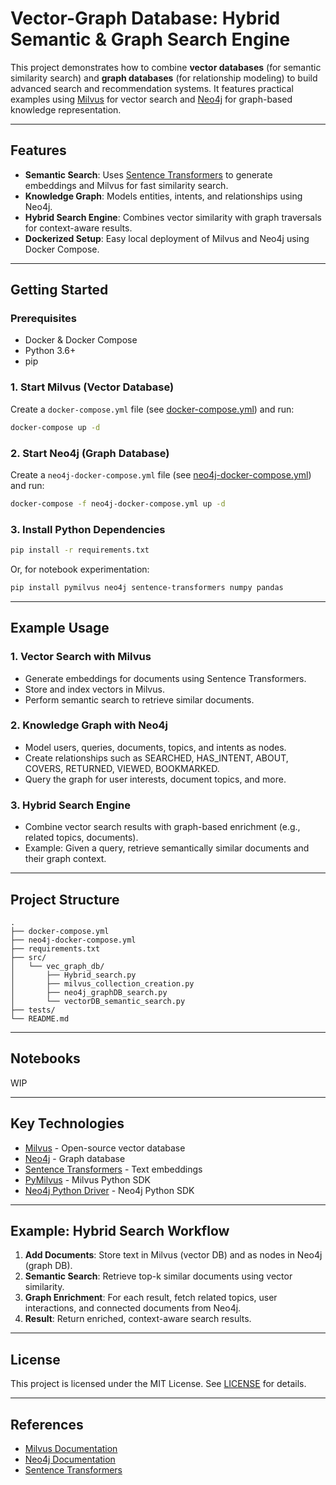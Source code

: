 # Vector-Graph Database: Hybrid Semantic & Graph Search Engine

This project demonstrates how to combine **vector databases** (for semantic similarity search) and **graph databases** (for relationship modeling) to build advanced search and recommendation systems. It features practical examples using [Milvus](https://milvus.io/) for vector search and [Neo4j](https://neo4j.com/) for graph-based knowledge representation.

---

## Features

- **Semantic Search**: Uses [Sentence Transformers](https://www.sbert.net/) to generate embeddings and Milvus for fast similarity search.
- **Knowledge Graph**: Models entities, intents, and relationships using Neo4j.
- **Hybrid Search Engine**: Combines vector similarity with graph traversals for context-aware results.
- **Dockerized Setup**: Easy local deployment of Milvus and Neo4j using Docker Compose.

---

## Getting Started

### Prerequisites

- Docker & Docker Compose
- Python 3.6+
- pip

### 1. Start Milvus (Vector Database)

Create a `docker-compose.yml` file (see [docker-compose.yml](docker-compose.yml)) and run:

```sh
docker-compose up -d
```

### 2. Start Neo4j (Graph Database)

Create a `neo4j-docker-compose.yml` file (see [neo4j-docker-compose.yml](neo4j-docker-compose.yml)) and run:

```sh
docker-compose -f neo4j-docker-compose.yml up -d
```

### 3. Install Python Dependencies

```sh
pip install -r requirements.txt
```

Or, for notebook experimentation:

```sh
pip install pymilvus neo4j sentence-transformers numpy pandas
```

---

## Example Usage

### 1. Vector Search with Milvus

- Generate embeddings for documents using Sentence Transformers.
- Store and index vectors in Milvus.
- Perform semantic search to retrieve similar documents.

### 2. Knowledge Graph with Neo4j

- Model users, queries, documents, topics, and intents as nodes.
- Create relationships such as SEARCHED, HAS_INTENT, ABOUT, COVERS, RETURNED, VIEWED, BOOKMARKED.
- Query the graph for user interests, document topics, and more.

### 3. Hybrid Search Engine

- Combine vector search results with graph-based enrichment (e.g., related topics, documents).
- Example: Given a query, retrieve semantically similar documents and their graph context.

---

## Project Structure

```
.
├── docker-compose.yml
├── neo4j-docker-compose.yml
├── requirements.txt
├── src/
│   └── vec_graph_db/
│       ├── Hybrid_search.py
│       ├── milvus_collection_creation.py
│       ├── neo4j_graphDB_search.py
│       └── vectorDB_semantic_search.py
├── tests/
└── README.md
```

---

## Notebooks

WIP

---

## Key Technologies

- [Milvus](https://milvus.io/) - Open-source vector database
- [Neo4j](https://neo4j.com/) - Graph database
- [Sentence Transformers](https://www.sbert.net/) - Text embeddings
- [PyMilvus](https://pymilvus.io/) - Milvus Python SDK
- [Neo4j Python Driver](https://neo4j.com/docs/api/python-driver/current/) - Neo4j Python SDK

---

## Example: Hybrid Search Workflow

1. **Add Documents**: Store text in Milvus (vector DB) and as nodes in Neo4j (graph DB).
2. **Semantic Search**: Retrieve top-k similar documents using vector similarity.
3. **Graph Enrichment**: For each result, fetch related topics, user interactions, and connected documents from Neo4j.
4. **Result**: Return enriched, context-aware search results.

---

## License

This project is licensed under the MIT License. See [LICENSE](LICENSE) for details.

---

## References

- [Milvus Documentation](https://milvus.io/docs/)
- [Neo4j Documentation](https://neo4j.com/docs/)
- [Sentence Transformers](https://www.sbert.net/)
